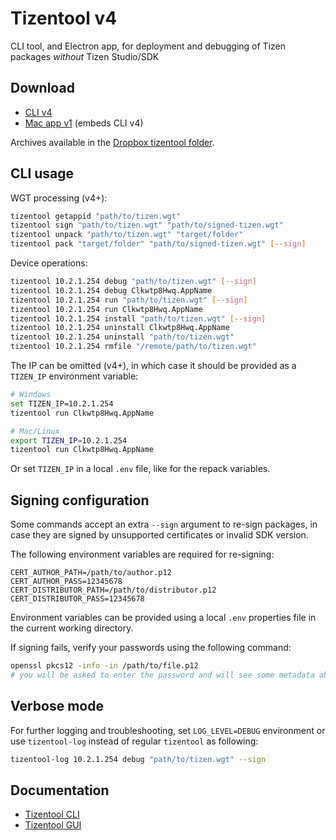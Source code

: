 # Tizentool v4

CLI tool, and Electron app, for deployment and debugging of Tizen packages *without* Tizen Studio/SDK

## Download

- [CLI v4](https://www.dropbox.com/s/no3ch38jqs9qc7d/tizentool-v4.zip?dl=1)
- [Mac app v1](https://www.dropbox.com/s/mf69syv2rgb6fw6/tizentool-mac-v1.zip?dl=0) (embeds CLI v4)

Archives available in the [Dropbox tizentool folder](https://www.dropbox.com/sh/mzm5qhhlux8mdqq/AABm7pl3iSXqpFMeb_s3aRIXa?dl=0).


## CLI usage

WGT processing (v4+):

```bash
tizentool getappid "path/to/tizen.wgt"
tizentool sign "path/to/tizen.wgt" "path/to/signed-tizen.wgt"
tizentool unpack "path/to/tizen.wgt" "target/folder"
tizentool pack "target/folder" "path/to/signed-tizen.wgt" [--sign]
```

Device operations:

```bash
tizentool 10.2.1.254 debug "path/to/tizen.wgt" [--sign]
tizentool 10.2.1.254 debug Clkwtp8Hwq.AppName
tizentool 10.2.1.254 run "path/to/tizen.wgt" [--sign]
tizentool 10.2.1.254 run Clkwtp8Hwq.AppName
tizentool 10.2.1.254 install "path/to/tizen.wgt" [--sign]
tizentool 10.2.1.254 uninstall Clkwtp8Hwq.AppName
tizentool 10.2.1.254 uninstall "path/to/tizen.wgt"
tizentool 10.2.1.254 rmfile "/remote/path/to/tizen.wgt"
```

The IP can be omitted (v4+), in which case it should be provided as
a `TIZEN_IP` environment variable:

```bash
# Windows
set TIZEN_IP=10.2.1.254
tizentool run Clkwtp8Hwq.AppName

# Mac/Linux
export TIZEN_IP=10.2.1.254
tizentool run Clkwtp8Hwq.AppName
```

Or set `TIZEN_IP` in a local `.env` file, like for the repack variables.

## Signing configuration

Some commands accept an extra `--sign` argument to re-sign packages,
in case they are signed by unsupported certificates or invalid SDK version.

The following environment variables are required for re-signing:

```properties
CERT_AUTHOR_PATH=/path/to/author.p12
CERT_AUTHOR_PASS=12345678
CERT_DISTRIBUTOR_PATH=/path/to/distributor.p12
CERT_DISTRIBUTOR_PASS=12345678
```

Environment variables can be provided using a local `.env` properties file
in the current working directory.

If signing fails, verify your passwords using the following command:

```bash
openssl pkcs12 -info -in /path/to/file.p12
# you will be asked to enter the password and will see some metadata about the file
```

## Verbose mode

For further logging and troubleshooting, set `LOG_LEVEL=DEBUG` environment
or use `tizentool-log` instead of regular `tizentool` as following:

```bash
tizentool-log 10.2.1.254 debug "path/to/tizen.wgt" --sign
```

## Documentation

- [Tizentool CLI](https://wiki.massiveinteractive.com/display/QPP/Tizentool+CLI)
- [Tizentool GUI](https://wiki.massiveinteractive.com/display/QPP/Tizentool+GUI)
